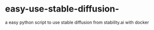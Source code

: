 # easy-use-stable-diffusion-
a easy python script to use stable diffusion from stability.ai with docker
